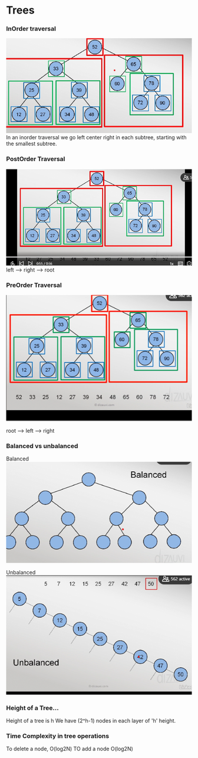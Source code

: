# Trees

### InOrder traversal

![img.png](img.png)
In an inorder traversal we go left center right in each subtree, starting with the smallest subtree.

### PostOrder Traversal
![img_1.png](img_1.png)
 left --> right --> root
### PreOrder Traversal
![img_2.png](img_2.png)

root --> left --> right

### Balanced vs unbalanced

Balanced
![img_3.png](img_3.png)

Unbalanced
![img_4.png](img_4.png)

### Height of a Tree...
Height of a tree is h
We have  (2^h-1) nodes in each layer of 'h' height.

### Time Complexity in tree operations
 To delete a node, O(log2N)
 TO add a node O(log2N)